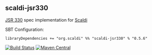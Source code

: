 ## scaldi-jsr330

[JSR 330](https://jcp.org/en/jsr/detail?id=330) spec implementation for [Scaldi](http://scaldi.org)

SBT Configuration:

    libraryDependencies += "org.scaldi" %% "scaldi-jsr330" % "0.5.6"

[![Build Status](https://travis-ci.org/scaldi/scaldi-jsr330.png)](https://travis-ci.org/scaldi/scaldi-jsr330) [![Maven Central](https://maven-badges.herokuapp.com/maven-central/org.scaldi/scaldi-jsr330_2.11/badge.svg)](https://maven-badges.herokuapp.com/maven-central/org.scaldi/scaldi-jsr330_2.11)


